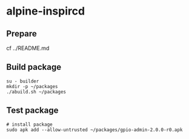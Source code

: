 # alpine-inspircd

## Prepare

cf ../README.md

## Build package

```
su - builder
mkdir -p ~/packages
./abuild.sh ~/packages
```

## Test package

```
# install package
sudo apk add --allow-untrusted ~/packages/gpio-admin-2.0.0-r0.apk
```
